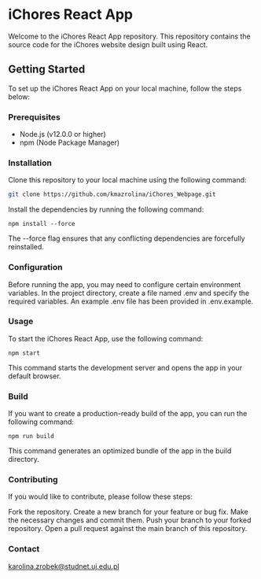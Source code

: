 # iChores React App

Welcome to the iChores React App repository. This repository contains the source code for the iChores website design built using React.

## Getting Started

To set up the iChores React App on your local machine, follow the steps below:

### Prerequisites

- Node.js (v12.0.0 or higher)
- npm (Node Package Manager)

### Installation

Clone this repository to your local machine using the following command:

```bash
git clone https://github.com/kmazrolina/iChores_Webpage.git

```
Install the dependencies by running the following command:

```
npm install --force
```
The --force flag ensures that any conflicting dependencies are forcefully reinstalled.

### Configuration
Before running the app, you may need to configure certain environment variables. In the project directory, create a file named .env and specify the required variables. An example .env file has been provided in .env.example.

### Usage
To start the iChores React App, use the following command:

```
npm start
```
This command starts the development server and opens the app in your default browser.

### Build
If you want to create a production-ready build of the app, you can run the following command:

```
npm run build
```
This command generates an optimized bundle of the app in the build directory.

### Contributing
If you would like to contribute, please follow these steps:

Fork the repository.
Create a new branch for your feature or bug fix.
Make the necessary changes and commit them.
Push your branch to your forked repository.
Open a pull request against the main branch of this repository.

### Contact
karolina.zrobek@studnet.uj.edu.pl
